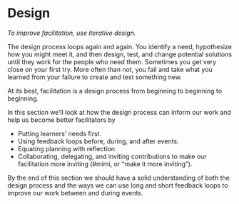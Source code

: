 # Design

*To improve facilitation, use iterative design.*

The design process loops again and again. You identify a need, hypothesize how you might meet it, and then design, test, and change potential solutions until they work for the people who need them. Sometimes you get very close on your first try. More often than not, you fail and take what you learned from your failure to create and test something new.

At its best, facilitation is a design process from beginning to beginning to beginning.

In this section we’ll look at how the design process can inform our work and help us become better facilitators by

- Putting learners’ needs first.
- Using feedback loops before, during, and after events.
- Equating planning with reflection.
- Collaborating, delegating, and inviting contributions to make our facilitation more inviting (#mimi, or “make it more inviting”).

By the end of this section we should have a solid understanding of both the design process and the ways we can use long and short feedback loops to improve our work between and during events.
